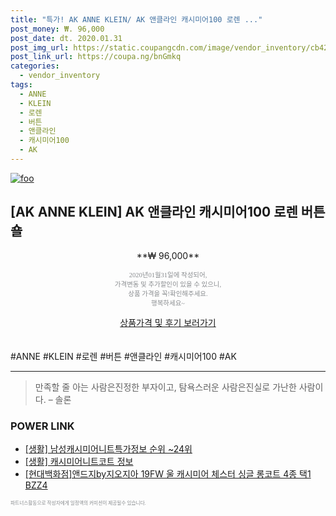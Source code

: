 ```yaml
--- 
title: "특가! AK ANNE KLEIN/ AK 앤클라인 캐시미어100 로렌 ..." 
post_money: ₩. 96,000 
post_date: dt. 2020.01.31 
post_img_url: https://static.coupangcdn.com/image/vendor_inventory/cb42/82331a7e5ee3f399045647216fc56c6f849d850b14de22adf611cc7e7106.jpg 
post_link_url: https://coupa.ng/bnGmkq 
categories: 
  - vendor_inventory 
tags: 
  - ANNE 
  - KLEIN 
  - 로렌 
  - 버튼 
  - 앤클라인 
  - 캐시미어100 
  - AK 
--- 
```

[![foo](https://static.coupangcdn.com/image/vendor_inventory/cb42/82331a7e5ee3f399045647216fc56c6f849d850b14de22adf611cc7e7106.jpg)](https://coupa.ng/bnGmkq) 

## [AK ANNE KLEIN] AK 앤클라인 캐시미어100 로렌 버튼 숄 
<p style="text-align: center;">**₩ 96,000**</p> 
<p style="text-align: center;"><span style="color: #898c8f; font-family: Georgia,Times,serif; font-size: 0.75em;">2020년01월31일에 작성되어, <br>가격변동 및 추가할인이 있을 수 있으니,<br> 상품 가격을 꼭!확인해주세요.<br>행복하세요~</span> 
</p>	 
<div markdown="0" style="text-align: center;"><a href="https://coupa.ng/bnGmkq" class="btn btn--success">상품가격 및 후기 보러가기</a></div> 
<br><br> 
  #ANNE #KLEIN #로렌 #버튼 #앤클라인 #캐시미어100 #AK 
<hr> 

> 만족할 줄 아는 사람은진정한 부자이고, 탐욕스러운 사람은진실로 가난한 사람이다. – 솔론 


### POWER LINK

* <a href="https://blog.naver.com/fasyy4321/221773584184" target="_blank"> [생활] 남성캐시미어니트특가정보 순위 ~24위</a>
* <a href="https://blog.naver.com/sakai111/221767485695" target="_blank"> [생활] 캐시미어니트코트 정보 </a>
* <a href="https://blog.naver.com/santokki14/221781680255" target="_blank">[현대백화점]앤드지by지오지아 19FW 울 캐시미어 체스터 싱글 롱코트 4종 택1 BZZ4</a>

<span style="color: #898c8f; font-family: Georgia,Times,serif; font-size: 0.55em;">파트너스활동으로 작성자에게 일정액의 커미션이 제공될수 있습니다.</span> 
